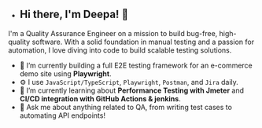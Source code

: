 - ## Hi there, I'm Deepa! 👋

I'm a Quality Assurance Engineer on a mission to build bug-free, high-quality software. With a solid foundation in manual testing and a passion for automation, I love diving into code to build scalable testing solutions.

- 🔭 I’m currently building a full E2E testing framework for an e-commerce demo site using **Playwright**.
- ⚙️ I use `JavaScript/TypeScript`, `Playwright`, `Postman`, and `Jira` daily.
- 🌱 I’m currently learning about **Performance Testing with Jmeter** and **CI/CD integration with GitHub Actions & jenkins**.
- 💬 Ask me about anything related to QA, from writing test cases to automating API endpoints!

<!---
DeepaVenkat11/DeepaVenkat11 is a ✨ special ✨ repository because its `README.md` (this file) appears on your GitHub profile.
You can click the Preview link to take a look at your changes.
--->





